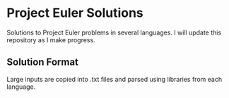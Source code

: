 # Project Euler Solutions #

Solutions to Project Euler problems in several languages. I will update this repository as I make progress.

## Solution Format ##

Large inputs are copied into .txt files and parsed using libraries from each language.
